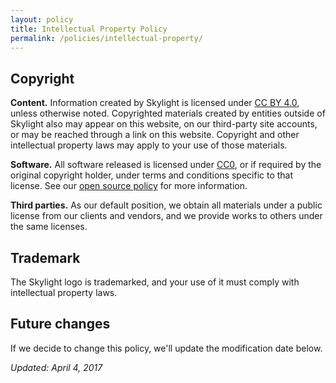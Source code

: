 ```yaml
---
layout: policy
title: Intellectual Property Policy
permalink: /policies/intellectual-property/
---
```


## Copyright

<strong>Content.</strong> Information created by Skylight is licensed under [CC BY 4.0](https://creativecommons.org/licenses/by-sa/4.0/), unless otherwise noted. Copyrighted materials created by entities outside of Skylight also may appear on this website, on our third-party site accounts, or may be reached through a link on this website. Copyright and other intellectual property laws may apply to your use of those materials.

<strong>Software.</strong> All software released is licensed under [CC0](https://creativecommons.org/publicdomain/zero/1.0/), or if required by the original copyright holder, under terms and conditions specific to that license. See our [open source policy](/policies/open-source) for more information.

<strong>Third parties.</strong> As our default position, we obtain all materials under a public license from our clients and vendors, and we provide works to others under the same licenses.

## Trademark

The Skylight logo is trademarked, and your use of it must comply with intellectual property laws.

## Future changes

If we decide to change this policy, we'll update the modification date below.

<em>Updated: April 4, 2017</em>
